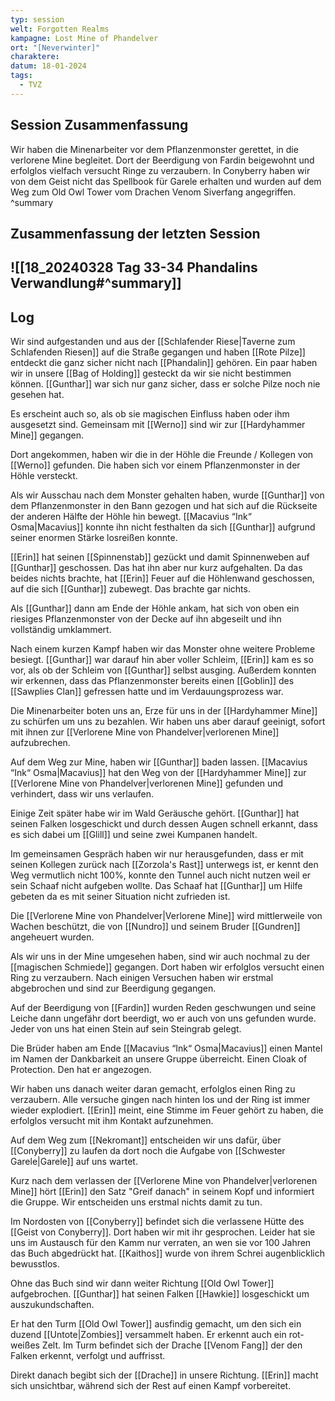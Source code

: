 ```yaml
---
typ: session
welt: Forgotten Realms
kampagne: Lost Mine of Phandelver
ort: "[Neverwinter]"
charaktere: 
datum: 18-01-2024
tags:
  - TVZ
---
```

## Session Zusammenfassung

Wir haben die Minenarbeiter vor dem Pflanzenmonster gerettet, in die verlorene Mine begleitet. Dort der Beerdigung von Fardin beigewohnt und erfolglos vielfach versucht Ringe zu verzaubern. In Conyberry haben wir von dem Geist nicht das Spellbook für Garele erhalten und wurden auf dem Weg zum Old Owl Tower vom Drachen Venom Siverfang angegriffen.
^summary

## Zusammenfassung der letzten Session

![[18_20240328 Tag 33-34 Phandalins Verwandlung#^summary]]
---

## Log

Wir sind aufgestanden und aus der [[Schlafender Riese|Taverne zum Schlafenden Riesen]] auf die Straße gegangen und haben [[Rote Pilze]] entdeckt die ganz sicher nicht nach [[Phandalin]] gehören. Ein paar haben wir in unsere [[Bag of Holding]] gesteckt da wir sie nicht bestimmen können. [[Gunthar]] war sich nur ganz sicher, dass er solche Pilze noch nie gesehen hat.

Es erscheint auch so, als ob sie magischen Einfluss haben oder ihm ausgesetzt sind. Gemeinsam mit [[Werno]] sind wir zur [[Hardyhammer Mine]] gegangen.

Dort angekommen, haben wir die in der Höhle die Freunde / Kollegen von [[Werno]] gefunden. Die haben sich vor einem Pflanzenmonster in der Höhle versteckt.

Als wir Ausschau nach dem Monster gehalten haben, wurde [[Gunthar]] von dem Pflanzenmonster in den Bann gezogen und hat sich auf die Rückseite der anderen Hälfte der Höhle hin bewegt. [[Macavius “Ink“ Osma|Macavius]] konnte ihn nicht festhalten da sich [[Gunthar]] aufgrund seiner enormen Stärke losreißen konnte.

[[Erin]] hat seinen [[Spinnenstab]] gezückt und damit Spinnenweben auf [[Gunthar]] geschossen. Das hat ihn aber nur kurz aufgehalten. Da das beides nichts brachte, hat [[Erin]] Feuer auf die Höhlenwand geschossen, auf die sich [[Gunthar]] zubewegt. Das brachte gar nichts.

Als [[Gunthar]] dann am Ende der Höhle ankam, hat sich von oben ein riesiges Pflanzenmonster von der Decke auf ihn abgeseilt und ihn vollständig umklammert.

Nach einem kurzen Kampf haben wir das Monster ohne weitere Probleme besiegt. [[Gunthar]] war darauf hin aber voller Schleim, [[Erin]] kam es so vor, als ob der Schleim von [[Gunthar]] selbst ausging. Außerdem konnten wir erkennen, dass das Pflanzenmonster bereits einen [[Goblin]] des [[Sawplies Clan]] gefressen hatte und im Verdauungsprozess war.

Die Minenarbeiter boten uns an, Erze für uns in der [[Hardyhammer Mine]] zu schürfen um uns zu bezahlen. Wir haben uns aber darauf geeinigt, sofort mit ihnen zur [[Verlorene Mine von Phandelver|verlorenen Mine]] aufzubrechen.

Auf dem Weg zur Mine, haben wir [[Gunthar]] baden lassen. [[Macavius “Ink“ Osma|Macavius]] hat den Weg von der [[Hardyhammer Mine]] zur [[Verlorene Mine von Phandelver|verlorenen Mine]] gefunden und verhindert, dass wir uns verlaufen.

Einige Zeit später habe wir im Wald Geräusche gehört. [[Gunthar]] hat seinen Falken losgeschickt und durch dessen Augen schnell erkannt, dass es sich dabei um [[Glill]] und seine zwei Kumpanen handelt.

Im gemeinsamen Gespräch haben wir nur herausgefunden, dass er mit seinen Kollegen zurück nach [[Zorzola's Rast]] unterwegs ist, er kennt den Weg vermutlich nicht 100%, konnte den Tunnel auch nicht nutzen weil er sein Schaaf nicht aufgeben wollte. Das Schaaf hat [[Gunthar]] um Hilfe gebeten da es mit seiner Situation nicht zufrieden ist.

Die [[Verlorene Mine von Phandelver|Verlorene Mine]] wird mittlerweile von Wachen beschützt, die von [[Nundro]] und seinem Bruder [[Gundren]] angeheuert wurden.

Als wir uns in der Mine umgesehen haben, sind wir auch nochmal zu der [[magischen Schmiede]] gegangen. Dort haben wir erfolglos versucht einen Ring zu verzaubern. Nach einigen Versuchen haben wir erstmal abgebrochen und sind zur Beerdigung gegangen.

Auf der Beerdigung von [[Fardin]] wurden Reden geschwungen und seine Leiche dann ungefähr dort beerdigt, wo er auch von uns gefunden wurde. Jeder von uns hat einen Stein auf sein Steingrab gelegt.

Die Brüder haben am Ende [[Macavius “Ink“ Osma|Macavius]] einen Mantel im Namen der Dankbarkeit an unsere Gruppe überreicht. Einen Cloak of Protection. Den hat er angezogen.

Wir haben uns danach weiter daran gemacht, erfolglos einen Ring zu verzaubern. Alle versuche gingen nach hinten los und der Ring ist immer wieder explodiert. [[Erin]] meint, eine Stimme im Feuer gehört zu haben, die erfolglos versucht mit ihm Kontakt aufzunehmen.

Auf dem Weg zum [[Nekromant]] entscheiden wir uns dafür, über [[Conyberry]] zu laufen da dort noch die Aufgabe von [[Schwester Garele|Garele]] auf uns wartet.

Kurz nach dem verlassen der [[Verlorene Mine von Phandelver|verlorenen Mine]] hört [[Erin]] den Satz "Greif danach" in seinem Kopf und informiert die Gruppe. Wir entscheiden uns erstmal nichts damit zu tun.

Im Nordosten von [[Conyberry]] befindet sich die verlassene Hütte des [[Geist von Conyberry]]. Dort haben wir mit ihr gesprochen. Leider hat sie uns im Austausch für den Kamm nur verraten, an wen sie vor 100 Jahren das Buch abgedrückt hat. [[Kaithos]] wurde von ihrem Schrei augenblicklich bewusstlos.

Ohne das Buch sind wir dann weiter Richtung [[Old Owl Tower]] aufgebrochen. [[Gunthar]] hat seinen Falken [[Hawkie]] losgeschickt um auszukundschaften. 

Er hat den Turm [[Old Owl Tower]] ausfindig gemacht, um den sich ein duzend [[Untote|Zombies]] versammelt haben. Er erkennt auch ein rot-weißes Zelt. Im Turm befindet sich der Drache [[Venom Fang]] der den Falken erkennt, verfolgt und auffrisst.

Direkt danach begibt sich der [[Drache]] in unsere Richtung. [[Erin]] macht sich unsichtbar, während sich der Rest auf einen Kampf vorbereitet.
